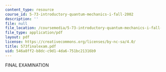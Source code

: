 ```yaml
---
content_type: resource
course_id: 5-73-introductory-quantum-mechanics-i-fall-2002
description: ''
file: null
file_location: /coursemedia/5-73-introductory-quantum-mechanics-i-fall-2002/546a8ff2b8dcc9d14da6751bc21316b9_573finalexam.pdf
file_type: application/pdf
layout: pdf
license: https://creativecommons.org/licenses/by-nc-sa/4.0/
title: 573finalexam.pdf
uid: 546a8ff2-b8dc-c9d1-4da6-751bc21316b9
---
```

FINAL EXAMINATION